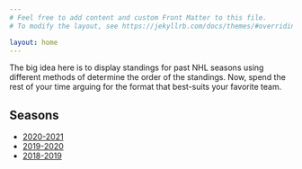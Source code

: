 ```yaml
---
# Feel free to add content and custom Front Matter to this file.
# To modify the layout, see https://jekyllrb.com/docs/themes/#overriding-theme-defaults

layout: home
---
```


The big idea here is to display standings for past NHL seasons using different methods of determine the order of the standings. Now, spend the rest of your time arguing for the format that best-suits your favorite team.

## Seasons

* [2020-2021][twitter]
* [2019-2020][twitter]
* [2018-2019][twitter]

[twitter]: https://twitter.com/kndl
